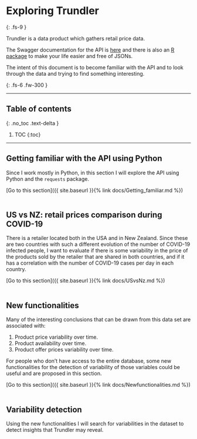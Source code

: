 # Exploring Trundler
{: .fs-9 }

Trundler is a data product which gathers retail price data.

The Swagger documentation for the API is [here](https://api.trundler.dev/ ) and there is also an [R package](https://github.com/datawookie/trundler) to make your life easier and free of JSONs.

The intent of this document is to become familiar with the API and to look through the data and trying to find something interesting.

{: .fs-6 .fw-300 }


---

## Table of contents
{: .no_toc .text-delta }

1. TOC
{:toc}

---

## Getting familiar with the API using Python
Since I work mostly in Python, in this section I will explore the API using Python and the ``requests`` package.

[Go to this section]({{ site.baseurl }}{% link docs/Getting_familiar.md %})
<br>
<br>  


## US vs NZ: retail prices comparison during COVID-19
There is a retailer located both in the USA and in New Zealand. Since these are two countries with such a different evolution of the number of COVID-19 infected people, I want to evaluate if there is some variability in the price of the products sold by the retailer that are shared in both countries, and if it has a correlation with the number of COVID-19 cases per day in each country.

[Go to this section]({{ site.baseurl }}{% link docs/USvsNz.md %})
<br>
<br>  

## New functionalities
Many of the interesting conclusions that can be drawn from this data set are associated with:

1. Product price variability over time.
2. Product availability over time.
3. Product offer prices variability over time.

For people who don’t have access to the entire database, some new functionalities for the detection of variability of those variables could be useful and are proposed in this section.


[Go to this section]({{ site.baseurl }}{% link docs/Newfunctionalities.md %})
<br>
<br>  

## Variability detection
Using the new functionalities I will search for variabilities in the dataset to detect insights that Trundler may reveal.

